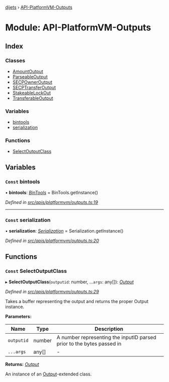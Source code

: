 [dijets](../README.md) › [API-PlatformVM-Outputs](api_platformvm_outputs.md)

# Module: API-PlatformVM-Outputs

## Index

### Classes

* [AmountOutput](../classes/api_platformvm_outputs.amountoutput.md)
* [ParseableOutput](../classes/api_platformvm_outputs.parseableoutput.md)
* [SECPOwnerOutput](../classes/api_platformvm_outputs.secpowneroutput.md)
* [SECPTransferOutput](../classes/api_platformvm_outputs.secptransferoutput.md)
* [StakeableLockOut](../classes/api_platformvm_outputs.stakeablelockout.md)
* [TransferableOutput](../classes/api_platformvm_outputs.transferableoutput.md)

### Variables

* [bintools](api_platformvm_outputs.md#const-bintools)
* [serialization](api_platformvm_outputs.md#const-serialization)

### Functions

* [SelectOutputClass](api_platformvm_outputs.md#const-selectoutputclass)

## Variables

### `Const` bintools

• **bintools**: *[BinTools](../classes/utils_bintools.bintools.md)* = BinTools.getInstance()

*Defined in [src/apis/platformvm/outputs.ts:19](https://github.com/Dijets-Inc/dijetsjs/blob/master/src/apis/platformvm/outputs.ts#L19)*

___

### `Const` serialization

• **serialization**: *[Serialization](../classes/utils_serialization.serialization.md)* = Serialization.getInstance()

*Defined in [src/apis/platformvm/outputs.ts:20](https://github.com/Dijets-Inc/dijetsjs/blob/master/src/apis/platformvm/outputs.ts#L20)*

## Functions

### `Const` SelectOutputClass

▸ **SelectOutputClass**(`outputid`: number, ...`args`: any[]): *[Output](../classes/common_output.output.md)*

*Defined in [src/apis/platformvm/outputs.ts:29](https://github.com/Dijets-Inc/dijetsjs/blob/master/src/apis/platformvm/outputs.ts#L29)*

Takes a buffer representing the output and returns the proper Output instance.

**Parameters:**

Name | Type | Description |
------ | ------ | ------ |
`outputid` | number | A number representing the inputID parsed prior to the bytes passed in  |
`...args` | any[] | - |

**Returns:** *[Output](../classes/common_output.output.md)*

An instance of an [Output](../classes/common_output.output.md)-extended class.
